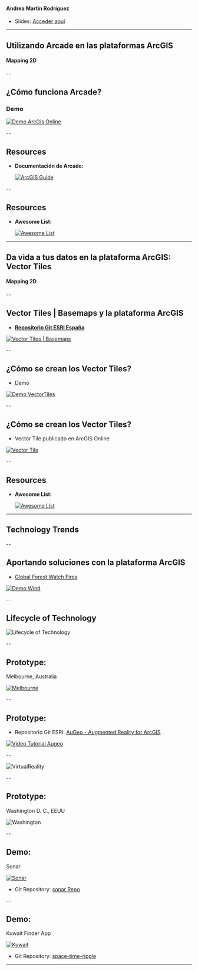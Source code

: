 <!-- .slide: class="title" -->

#### Andrea Martín Rodríguez

* Slides: [Acceder aquí](https://anmaro13.github.io/devsummits-esri-spain/2017/ppts/sesion-inaugural-andrea/#/)


---


## Utilizando Arcade en las plataformas ArcGIS

#### Mapping 2D

--

<!-- .slide: class="section" -->

## ¿Cómo funciona Arcade?

### Demo

[![Demo ArcGis Online](images/DemoArcade.PNG)](http://andrmartinro.maps.arcgis.com/home/webmap/viewer.html?webmap=2526678f764f43369af73e6dd4cc9654)

--

<!-- .slide: class="section" -->

## Resources

* **Documentación de Arcade:**

  [![ArcGIS Guide](images/HelpArcade.PNG)](https://developers.arcgis.com/arcade/)

--

<!-- .slide: class="section" -->

## Resources

* **Awesome List:**

  [![Awesome List](images/awesomelist.PNG)](https://esri-es.github.io/awesome-arcgis/arcgis/arcade/)

---

<!-- .slide: class="section" -->

## Da vida a tus datos en la plataforma ArcGIS: Vector Tiles

#### Mapping 2D

--

<!-- .slide: class="section" -->

## Vector Tiles | Basemaps y la plataforma ArcGIS

* [**Repositorio Git ESRI España**](https://github.com/esri-es/arcgis-vector-tiles)

[![Vector Tiles | Basemaps](https://github.com/esri-es/arcgis-vector-tiles/raw/master/images/Vector%20Tile%20Showcase.gif?raw=true)](https://esri-es.github.io/arcgis-vector-tiles/)


--

<!-- .slide: class="section" -->

## ¿Cómo se crean los Vector Tiles?

* Demo

[![Demo VectorTiles](images/DemoVectorTiles.PNG)](https://urbanobservatory.maps.arcgis.com/apps/Cascade/index.html?appid=2a03e13972c846b48e0536ca9f5901b0)

--

<!-- .slide: class="section" -->

## ¿Cómo se crean los Vector Tiles?

* Vector Tile publicado en ArcGIS Online

[![Vector Tile](images/VectorTilesAGOL.PNG)](http://andrmartinro.maps.arcgis.com/home/item.html?id=24d98b6d8d934849a903a0f441b7279b)

--

<!-- .slide: class="section" -->

## Resources

* **Awesome List:**

  [![Awesome List](images/awesomelist.PNG)](https://esri-es.github.io/awesome-arcgis/arcgis/content/service-types/tile-map-service/vector-tiles/)


---

<!-- .slide: class="section" -->

## Technology Trends

--

<!-- .slide: class="section" -->

## Aportando soluciones con la plataforma ArcGIS

* [Global Forest Watch Fires](http://www.arcgis.com/home/item.html?id=06ec4d531a8b4b5da870aab6c4adb926)

[![Demo Wind](images/DemoWind.PNG)](http://fires.globalforestwatch.org/map/#activeLayers=viirsFires%2CactiveFires%2CwindDirection%2CairQuality&activeBasemap=dark-gray&x=23&y=32&z=3)

--

<!-- .slide: class="section" -->

## Lifecycle of Technology

![Lifecycle of Technology](images/CycleTech.PNG)

--

<!-- .slide: class="section" -->

## Prototype:

Melbourne, Australia

[![Melbourne](images/Melbourne.PNG)](https://youtu.be/H_cdn2kVB-E?t=3m57s)

--

<!-- .slide: class="section" -->

## Prototype:

* Repositorio Git ESRI: [AuGeo - Augmented Reality for ArcGIS](https://github.com/Esri/AuGeo)

[![Video Tutorial Augeo](https://img.youtube.com/vi/fy8AcuqTdQQ/0.jpg)](https://youtu.be/fy8AcuqTdQQ)



--

<!-- .slide: class="section" -->

![VirtualReality](images/VirtualReality.PNG)

--

<!-- .slide: class="section" -->

## Prototype:

Washington D. C., EEUU

![Washington](images/Services.PNG)

--

<!-- .slide: class="section" -->

## Demo:

Sonar

[![Sonar](https://img.youtube.com/vi/H_cdn2kVB-E/0.jpg)](https://youtu.be/H_cdn2kVB-E?t=5m17s)

* Git Repository: [sonar Repo](https://github.com/Esri/sonar)

--

<!-- .slide: class="section" -->

## Demo:

Kuwait Finder App

[![Kuwait](images/KuwaitCity.PNG)](https://dl.dropboxusercontent.com/u/2193160/app/index.html)

* Git Repository: [space-time-ripple](https://github.com/mraad/space-time-ripple)


---

<!-- .slide: class="end" -->
